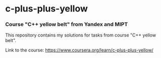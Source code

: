 # c-plus-plus-yellow

### Course "C++ yellow belt" from Yandex and MIPT

This repository contains my solutions for tasks from course "C++ yellow belt".

Link to the course: https://www.coursera.org/learn/c-plus-plus-yellow/